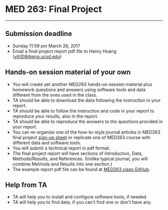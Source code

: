 
# MED 263: Final Project

---

## Submission deadline

- Sunday 11:59 pm March 26, 2017
- Email a final project report pdf file to Henry Huang (yih108@eng.ucsd.edu) 


## Hands-on session material of your own

- You will create yet another MED263 hands-on session material plus homework questions and answers using software tools and data different from the ones used in the class.
- TA should be able to download the data following the instruction in your report.
- TA should be able to follow the instruction and code in your report to reproduce your results, also in the report.
- TA should be able to reproduce the answers to the questions provided in your report.
- You can re-organize one of the how-to-style journal articles in MED263 final project [sign-up sheet](http://bit.ly/2017med263final) or replicate one of MED263 course with different data and software tools.
- You will submit a technical report in pdf format.
- The final project report will have sections of Introduction, Data, Methods/Results, and References. (Unlike typical journal, you will combine Methods and Results into one section.)
- The example report pdf file can be found at [MED263 class GitHub](MED263_final_project_example.pdf).


## Help from TA

- TA will help you to install and configure software tools, if needed.
- TA will help you to find data, if you can't find one or don't have any.

